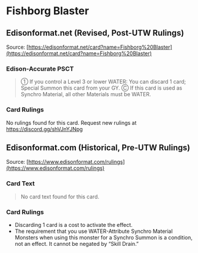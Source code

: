 # Fishborg Blaster

## Edisonformat.net (Revised, Post-UTW Rulings)

Source: [https://edisonformat.net/card?name=Fishborg%20Blaster](https://edisonformat.net/card?name=Fishborg%20Blaster)

### Edison-Accurate PSCT

> ① If you control a Level 3 or lower WATER: You can discard 1 card; Special Summon this card from your GY.
> Ⓒ If this card is used as Synchro Material, all other Materials must be WATER.

### Card Rulings

No rulings found for this card. Request new rulings at https://discord.gg/shVJnYJNpg


## Edisonformat.com (Historical, Pre-UTW Rulings)

Source: [https://www.edisonformat.com/rulings](https://www.edisonformat.com/rulings)

### Card Text

> No card text found for this card.

### Card Rulings

*   Discarding 1 card is a cost to activate the effect.
*   The requirement that you use WATER-Attribute Synchro Material Monsters when using this monster for a Synchro Summon is a condition, not an effect. It cannot be negated by “Skill Drain.”


